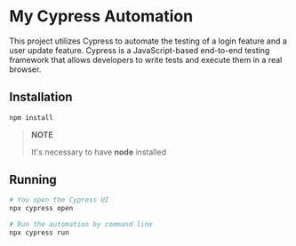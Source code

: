 # My Cypress Automation

This project utilizes Cypress to automate the testing of a login feature and a user update feature. Cypress is a JavaScript-based end-to-end testing framework that allows developers to write tests and execute them in a real browser.

## Installation
```bash
npm install
```
>**NOTE**
>
>It's necessary to have **node** installed

## Running
```bash
# You open the Cypress UI
npx cypress open

# Run the automation by command line
npx cypress run
```
